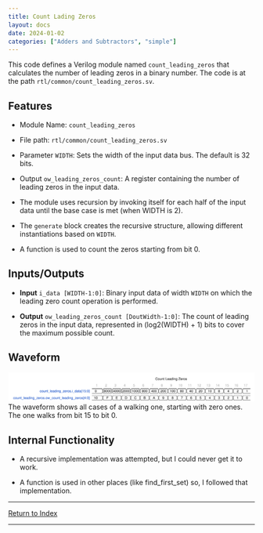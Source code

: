 ```yaml
---
title: Count Lading Zeros
layout: docs
date: 2024-01-02
categories: ["Adders and Subtractors", "simple"]
---
```


This code defines a Verilog module named `count_leading_zeros` that calculates the number of leading zeros in a binary number. The code is at the path `rtl/common/count_leading_zeros.sv`.

## Features

- Module Name: `count_leading_zeros`

- File path: `rtl/common/count_leading_zeros.sv`

- Parameter `WIDTH`: Sets the width of the input data bus. The default is 32 bits.

- Output `ow_leading_zeros_count`: A register containing the number of leading zeros in the input data.

- The module uses recursion by invoking itself for each half of the input data until the base case is met (when WIDTH is 2).

- The `generate` block creates the recursive structure, allowing different instantiations based on `WIDTH`.

- A function is used to count the zeros starting from bit 0.

## Inputs/Outputs

- **Input** `i_data [WIDTH-1:0]`: Binary input data of width `WIDTH` on which the leading zero count operation is performed.

- **Output** `ow_leading_zeros_count [DoutWidth-1:0]`: The count of leading zeros in the input data, represented in (log2(WIDTH) + 1) bits to cover the maximum possible count.

## Waveform

![CLZ Wave](./_wavedrom_svg/wavedrom_count_leading_zeros.svg)
The waveform shows all cases of a walking one, starting with zero ones. The one walks from bit 15 to bit 0.

## Internal Functionality

- A recursive implementation was attempted, but I could never get it to work.

- A function is used in other places (like find_first_set) so, I followed that implementation.

---

[Return to Index](/docs/mark_down/rtl/)

---
